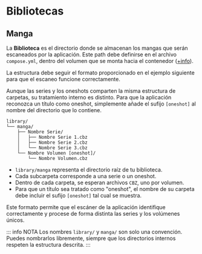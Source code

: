 # Bibliotecas

## Manga

La **Biblioteca** es el directorio donde se almacenan los mangas que serán escaneados por la aplicación. Este path debe definirse en el archivo `compose.yml`, dentro del volumen que se monta hacia el contenedor ([+info](/guia/instalacion.md)).

La estructura debe seguir el formato proporcionado en el ejemplo siguiente para que el escaneo funcione correctamente.

Aunque las series y los oneshots comparten la misma estructura de carpetas, su tratamiento interno es distinto. Para que la aplicación reconozca un título como oneshot, simplemente añade el sufijo `[oneshot]` al nombre del directorio que lo contiene.

```
library/
└── manga/
    ├── Nombre Serie/
    │   ├── Nombre Serie 1.cbz
    │   ├── Nombre Serie 2.cbz
    │   └── Nombre Serie 3.cbz
    └── Nombre Volumen [oneshot]/
        └── Nombre Volumen.cbz
```

- `library/manga` representa el directorio raíz de tu biblioteca.
- Cada subcarpeta corresponde a una serie o un oneshot.
- Dentro de cada carpeta, se esperan archivos `CBZ`, uno por volumen.
- Para que un título sea tratado como "oneshot", el nombre de su carpeta debe incluir el sufijo `[oneshot]` tal cual se muestra.

Este formato permite que el escáner de la aplicación identifique correctamente y procese de forma distinta las series y los volúmenes únicos.

::: info NOTA
Los nombres `library/` y `manga/` son solo una convención. Puedes nombrarlos libremente, siempre que los directorios internos respeten la estructura descrita.
:::
